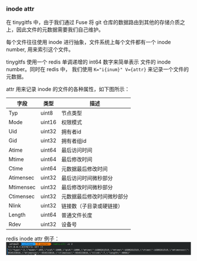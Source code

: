 ### inode attr

在 tinygitfs 中，由于我们通过 Fuse 将 git 仓库的数据路由到其他的存储介质之上，因此文件的元数据需要我们自己维护。

每个文件往往使用 inode 进行抽象，文件系统上每个文件都有一个 inode number, 用来索引这个文件。

tinygitfs 使用一个 redis 单调递增的 int64 数字来简单表示 文件的 inode number。同时在 redis 中，
我们使用 `K="i{inum}" V={attr}` 来记录一个文件的元数据。

attr 用来记录 inode 的文件的各种属性，如下图所示：

| 字段        | 类型     | 描述            |
|-----------|--------|---------------|
| Typ       | uint8  | 节点类型          |
| Mode      | uint16 | 权限模式          |
| Uid       | uint32 | 拥有者id         |
| Gid       | uint32 | 拥有者组id        |
| Atime     | uint64 | 最后访问时间        |
| Mtime     | uint64 | 最后修改时间        |
| Ctime     | uint64 | 元数据最后修改时间     |
| Atimensec | uint32 | 最后访问时间微秒部分    |
| Mtimensec | uint32 | 最后修改时间微秒部分    |
| Ctimensec | uint32 | 元数据最后修改时间微秒部分 |
| Nlink     | uint32 | 链接数（子目录或硬链接）  |
| Length    | uint64 | 普通文件长度        |
| Rdev      | uint32 | 设备号           |


redis inode attr 例子：
![img.png](resource/attr.png)